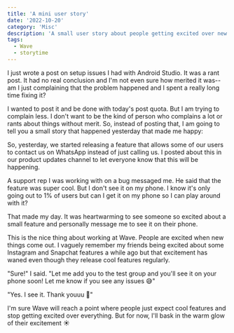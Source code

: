 ```yaml
---
title: 'A mini user story'
date: '2022-10-20'
category: 'Misc'
description: 'A small user story about people getting excited over new app features'
tags:
  - Wave
  - storytime
---
```


I just wrote a post on setup issues I had with Android Studio. It was a rant post. It had no real conclusion and I'm not even sure how merited it was-- am I just complaining that the problem happened and I spent a really long time fixing it? 

I wanted to post it and be done with today's post quota. But I am trying to complain less. I don't want to be the kind of person who complains a lot or rants about things without merit. So, instead of posting that, I am going to tell you a small story that happened yesterday that made me happy:

So, yesterday, we started releasing a feature that allows some of our users to contact us on WhatsApp instead of just calling us. I posted about this in our product updates channel to let everyone know that this will be happening.

A support rep I was working with on a bug messaged me. He said that the feature was super cool. But I don't see it on my phone. I know it's only going out to 1% of users but can I get it on my phone so I can play around with it?

That made my day. It was heartwarming to see someone so excited about a small feature and personally message me to see it on their phone.

This is the nice thing about working at Wave. People are excited when new things come out. I vaguely remember my friends being excited about some Instagram and Snapchat features a while ago but that excitement has waned even though they release cool features regularly.

"Sure!" I said. "Let me add you to the test group and you'll see it on your phone soon! Let me know if you see any issues 😅"

"Yes. I see it.
Thank youuu 🥰"

I'm sure Wave will reach a point where people just expect cool features and stop getting excited over everything. But for now, I'll bask in the warm glow of their excitement ☀️
